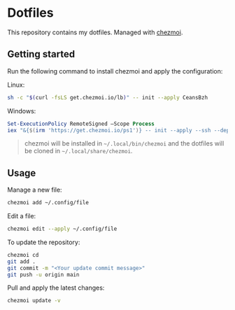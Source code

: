 # Dotfiles

This repository contains my dotfiles. Managed with [chezmoi](https://www.chezmoi.io/).

## Getting started

Run the following command to install chezmoi and apply the configuration:

Linux:
```bash
sh -c "$(curl -fsLS get.chezmoi.io/lb)" -- init --apply CeansBzh
```

Windows:
```powershell
Set-ExecutionPolicy RemoteSigned –Scope Process
iex "&{$(irm 'https://get.chezmoi.io/ps1')} -- init --apply --ssh --depth 1 --purge-binary CeansBzh" // TODO: Test this command
```

> chezmoi will be installed in `~/.local/bin/chezmoi` and the dotfiles will be cloned in `~/.local/share/chezmoi`.

## Usage

Manage a new file:

```bash
chezmoi add ~/.config/file
```

Edit a file:

```bash
chezmoi edit --apply ~/.config/file
```

To update the repository:

```bash
chezmoi cd
git add .
git commit -m "<Your update commit message>"
git push -u origin main
```

Pull and apply the latest changes:

```bash
chezmoi update -v
```